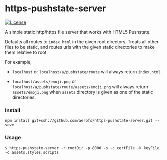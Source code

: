 # https-pushstate-server

[![License](https://img.shields.io/cocoapods/l/ReactNativeAutoUpdater.svg?style=flat)](https://spdx.org/licenses/MIT)

A simple static http/https file server that works with HTML5 Pushstate.

Defaults all routes to `index.html` in the given root directory. Treats all other files to be static, and routes urls with the given static directories to make them relative to root.

For example,

* `localhost` or `localhost/a/pushstate/route` will always return `index.html`.

* `localhost/assets/emoji.png` or `localhost/a/pushstate/route/assets/emoji.png` will always return `assets/emoji.png` when `assets` directory is given as one of the static directories.



### Install

`npm install git+ssh://github.com/aerofs/https-pushstate-server.git --save`

### Usage

```shell
$ https-pushstate-server -r rootDir -p 8000 -s -c certFile -k keyFile -d assets,styles,scripts
```

